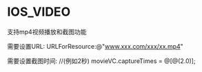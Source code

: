 # IOS_VIDEO

支持mp4视频播放和截图功能

需要设置URL:
  URLForResource:@"www.xxx.com/xxx/xx.mp4"
  
需要设置截图时间:
  //(例如2秒)
  movieVC.captureTimes = @[@(2.0)];
